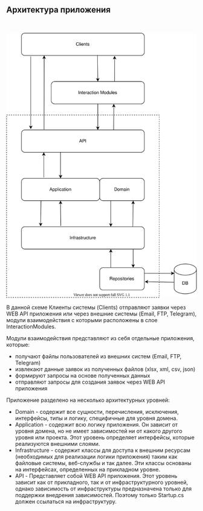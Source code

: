 ## Архитектура приложения

&nbsp;

![Архитектура приложения](img/arch.drawio.svg)


В данной схеме Клиенты системы (Clients) отправляют заявки через WEB API приложения или через внешние системы
(Email, FTP, Telegram), модули взаимодействия с которыми расположены в слое InteractionModules.

Модули взаимодействия представляют из себя отдельные приложения, которые:
- получают файлы пользователей из внешних систем (Email, FTP, Telegram)
- извлекают данные заявок из полученных файлов (xlsx, xml, csv, json)
- формируют запросы на основе полученных данных
- отправляют запросы для создания заявок через WEB API приложения

Приложение разделено на несколько архитектурных уровней:
- Domain - содержит все сущности, перечисления, исключения, интерфейсы, типы и логику, специфичные для уровня домена.
- Application - содержит всю логику приложения. Он зависит от уровня домена, но не имеет зависимостей ни от какого другого уровня или проекта. Этот уровень определяет интерфейсы, которые реализуются внешними слоями.
- Infrastructure - содержит классы для доступа к внешним ресурсам (необходимых для реализации логики приложения) таким как файловые системы, веб-службы и так далее. Эти классы основаны на интерфейсах, определенных на прикладном уровне.
- API - Представляет собой WEB API приложения. Этот уровень зависит как от прикладного, так и от инфраструктурного уровней, однако зависимость от инфраструктуры предназначена только для поддержки внедрения зависимостей. Поэтому только Startup.cs должен ссылаться на инфраструктуру.